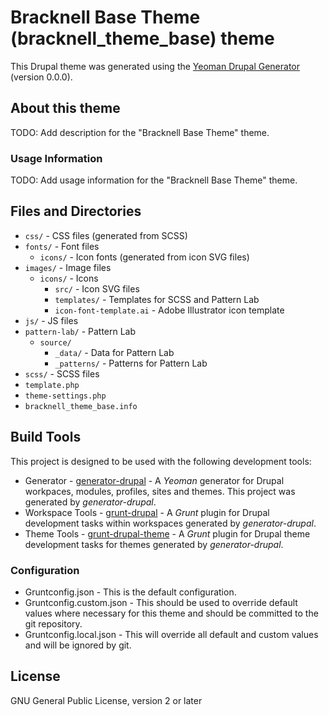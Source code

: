 # Bracknell Base Theme (bracknell_theme_base) theme

This Drupal theme was generated using the
[Yeoman Drupal Generator](https://github.com/CraigGardener/generator-drupal)
(version 0.0.0).

## About this theme
TODO: Add description for the "Bracknell Base Theme" theme.

### Usage Information
TODO: Add usage information for the "Bracknell Base Theme" theme.

## Files and Directories
- `css/` - CSS files (generated from SCSS)
- `fonts/` - Font files
  - `icons/` - Icon fonts (generated from icon SVG files)
- `images/` - Image files
  - `icons/` - Icons
    - `src/` - Icon SVG files
    - `templates/` - Templates for SCSS and Pattern Lab
    - `icon-font-template.ai` - Adobe Illustrator icon template
- `js/` - JS files
- `pattern-lab/` - Pattern Lab
  - `source/`
    - `_data/` - Data for Pattern Lab
    - `_patterns/` - Patterns for Pattern Lab
- `scss/` - SCSS files
- `template.php`
- `theme-settings.php`
- `bracknell_theme_base.info`

## Build Tools
This project is designed to be used with the following development tools:
- Generator -
[generator-drupal](https://github.com/CraigGardener/generator-drupal) -
A *Yeoman* generator for Drupal workpaces, modules, profiles, sites and themes. This project was generated by *generator-drupal*.
- Workspace Tools -
[grunt-drupal](https://github.com/CraigGardener/grunt-drupal) -
A *Grunt* plugin for Drupal development tasks within workspaces generated by *generator-drupal*.
- Theme Tools -
[grunt-drupal-theme](https://github.com/CraigGardener/grunt-drupal-theme) -
A *Grunt* plugin for Drupal theme development tasks for themes generated by *generator-drupal*.

### Configuration
- Gruntconfig.json - This is the default configuration.
- Gruntconfig.custom.json - This should be used to override default values where
necessary for this theme and should be committed to the git repository.
- Gruntconfig.local.json - This will override all default and custom values and
will be ignored by git.

## License
GNU General Public License, version 2 or later

